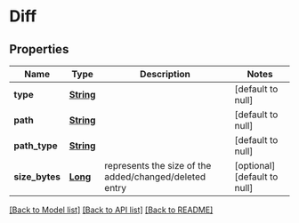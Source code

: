 # Diff
## Properties

Name | Type | Description | Notes
------------ | ------------- | ------------- | -------------
**type** | [**String**](string.md) |  | [default to null]
**path** | [**String**](string.md) |  | [default to null]
**path\_type** | [**String**](string.md) |  | [default to null]
**size\_bytes** | [**Long**](long.md) | represents the size of the added/changed/deleted entry | [optional] [default to null]

[[Back to Model list]](../README.md#documentation-for-models) [[Back to API list]](../README.md#documentation-for-api-endpoints) [[Back to README]](../README.md)

